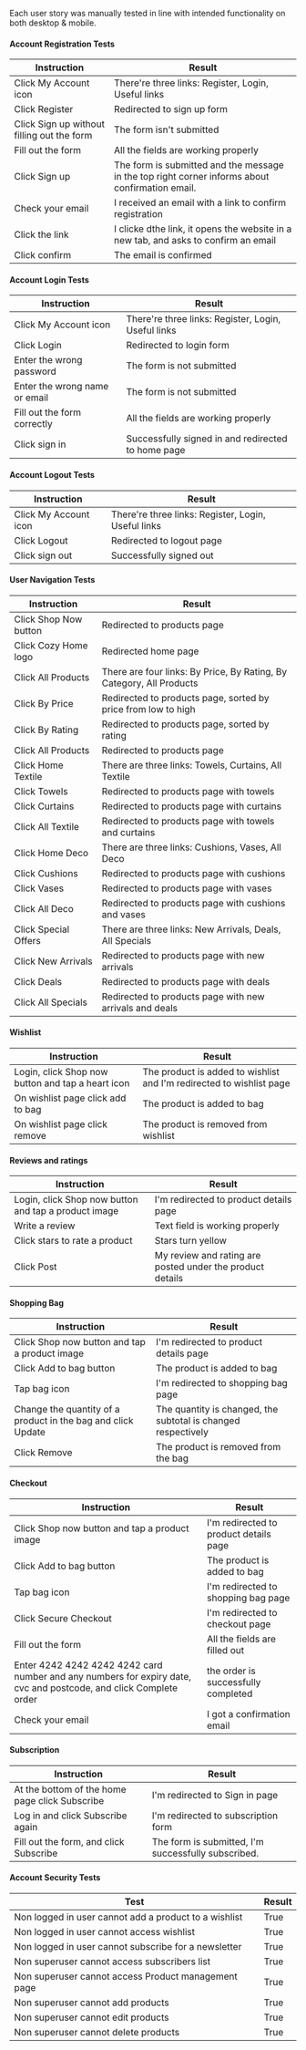 Each user story was manually tested in line with intended functionality on both desktop & mobile.

#### Account Registration Tests
| Instruction | Result  |
|--|--|
| Click My Account icon  | There're three links: Register, Login, Useful links |
| Click Register| Redirected to sign up form|
| Click Sign up without filling out the form| The form isn't submitted|
|Fill out the form|All the fields are working properly|
| Click Sign up| The form is submitted and the message in the top right corner informs about confirmation email.|
| Check your email | I received an email with a link to confirm registration|
| Click the link| I clicke dthe link, it opens the website in a new tab, and asks to confirm an email|
| Click confirm| The email is confirmed|

#### Account Login Tests
| Instruction | Result  |
|--|--|
| Click My Account icon  | There're three links: Register, Login, Useful links |
| Click Login| Redirected to login form|
|Enter the wrong password|The form is not submitted|
|Enter the wrong name or email|The form is not submitted|
|Fill out the form correctly|All the fields are working properly|
|Click sign in|Successfully signed in and redirected to home page|

#### Account Logout Tests
| Instruction | Result  |
|--|--|
| Click My Account icon  | There're three links: Register, Login, Useful links |
| Click Logout| Redirected to logout page|
|Click sign out|Successfully signed out|

#### User Navigation Tests
| Instruction | Result  |
|--|--|
| Click Shop Now button  | Redirected to products page |
| Click Cozy Home logo | Redirected home page|
|Click All Products | There are four links: By Price, By Rating, By Category, All Products |
| Click By Price | Redirected to products page, sorted by price from low to high|
| Click By Rating | Redirected to products page, sorted by rating|
| Click All Products | Redirected to products page|
|Click Home Textile | There are three links: Towels, Curtains, All Textile |
|Click Towels | Redirected to products page with towels |
|Click Curtains | Redirected to products page with curtains |
|Click All Textile | Redirected to products page with towels and curtains|
|Click Home Deco | There are three links: Cushions, Vases, All Deco |
|Click Cushions | Redirected to products page with cushions |
|Click Vases | Redirected to products page with vases |
|Click All Deco | Redirected to products page with cushions and vases|
|Click Special Offers | There are three links: New Arrivals, Deals, All Specials |
|Click New Arrivals | Redirected to products page with new arrivals |
|Click Deals | Redirected to products page with deals |
|Click All Specials | Redirected to products page with new arrivals and deals|

#### Wishlist
| Instruction | Result  |
|--|--|
| Login, click Shop now button and tap a heart icon | The product is added to wishlist and I'm redirected to wishlist page |
| On wishlist page click add to bag | The product is added to bag|
|On wishlist page click remove | The product is removed from wishlist |

#### Reviews and ratings
| Instruction | Result  |
|--|--|
| Login, click Shop now button and tap a product image | I'm redirected to product details page |
| Write a review | Text field is working properly|
| Click stars to rate a product | Stars turn yellow|
| Click Post | My review and rating are posted under the product details|

#### Shopping Bag
| Instruction | Result  |
|--|--|
| Click Shop now button and tap a product image | I'm redirected to product details page |
| Click Add to bag button | The product is added to bag|
| Tap bag icon | I'm redirected to shopping bag page|
| Change the quantity of a product in the bag and click Update | The quantity is changed, the subtotal is changed respectively |
| Click Remove | The product is removed from the bag|

#### Checkout
| Instruction | Result  |
|--|--|
| Click Shop now button and tap a product image | I'm redirected to product details page |
| Click Add to bag button | The product is added to bag|
| Tap bag icon | I'm redirected to shopping bag page|
| Click Secure Checkout | I'm redirected to checkout page|
| Fill out the form | All the fields are filled out|
| Enter 4242 4242 4242 4242 card number and any numbers for expiry date, cvc and postcode, and click Complete order| the order is successfully completed|
| Check your email | I got a confirmation email|

#### Subscription
| Instruction | Result  |
|--|--|
| At the bottom of the home page click Subscribe | I'm redirected to Sign in page |
| Log in and click Subscribe again | I'm redirected to subscription form |
| Fill out the form, and click Subscribe | The form is submitted, I'm successfully subscribed. |

#### Account Security Tests

| Test |Result  |
|--|--|
|Non logged in user cannot add a product to a wishlist | True |
|Non logged in user cannot access wishlist| True|
|Non logged in user cannot subscribe for a newsletter | True |
|Non superuser cannot access subscribers list | True|
|Non superuser cannot access Product management page |True|
|Non superuser cannot add products |True|
|Non superuser cannot edit products|True|
|Non superuser cannot delete products|True|